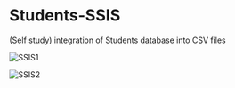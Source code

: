 # Students-SSIS
(Self study) integration of Students database into CSV files


![SSIS1](https://user-images.githubusercontent.com/126327548/225087961-89ab97cd-d3bf-4dfd-8d6d-0a3a58f02c89.png)


![SSIS2](https://user-images.githubusercontent.com/126327548/225088494-3c27dcf8-a603-4f3c-a018-000fdf7ac6f5.png)
